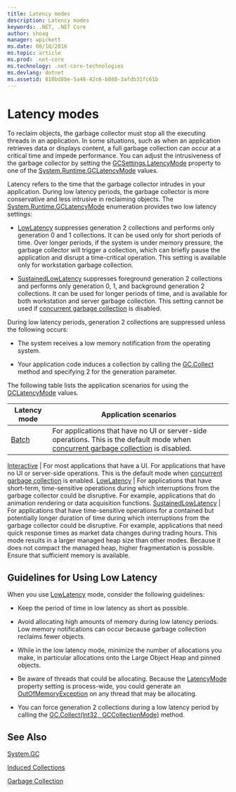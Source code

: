 ```yaml
---
title: Latency modes
description: Latency modes
keywords: .NET, .NET Core
author: shoag
manager: wpickett
ms.date: 08/18/2016
ms.topic: article
ms.prod: .net-core
ms.technology: .net-core-technologies
ms.devlang: dotnet
ms.assetid: 810bd8be-5a48-42c6-b080-3afdb31fc61b
---
```


# Latency modes

To reclaim objects, the garbage collector must stop all the executing threads in an application. In some situations, such as when an application retrieves data or displays content, a full garbage collection can occur at a critical time and impede performance. You can adjust the intrusiveness of the garbage collector by setting the [GCSettings.LatencyMode](@GCSettings#System_Runtime_GCSettings_LatencyMode) property to one of the [System.Runtime.GCLatencyMode](@System.Runtime.GCLatencyMode) values. 

Latency refers to the time that the garbage collector intrudes in your application. During low latency periods, the garbage collector is more conservative and less intrusive in reclaiming objects. The [System.Runtime.GCLatencyMode](@System.Runtime.GCLatencyMode) enumeration provides two low latency settings:

* [LowLatency](@System.Runtime.GCLatencyMode#System_Runtime_GCLatencyMode_LowLatency) suppresses generation 2 collections and performs only generation 0 and 1 collections. It can be used only for short periods of time. Over longer periods, if the system is under memory pressure, the garbage collector will trigger a collection, which can briefly pause the application and disrupt a time-critical operation. This setting is available only for workstation garbage collection. 

* [SustainedLowLatency](@System.Runtime.GCLatencyMode#System_Runtime_GCLatencyMode_SustainedLowLatency) suppresses foreground generation 2 collections and performs only generation 0, 1, and background generation 2 collections. It can be used for longer periods of time, and is available for both workstation and server garbage collection. This setting cannot be used if [concurrent garbage collection](https://msdn.microsoft.com/en-us/library/yhwwzef8(v=vs.110).aspx) is disabled.

During low latency periods, generation 2 collections are suppressed unless the following occurs:

* The system receives a low memory notification from the operating system.

* Your application code induces a collection by calling the [GC.Collect](@System.GC#System_GC_Collect_System_Int32_) method and specifying 2 for the generation parameter.

The following table lists the application scenarios for using the [GCLatencyMode](@System.Runtime.GCLatencyMode) values.

Latency mode | Application scenarios
------------ | --------------------- 
[Batch](@System.Runtime.GCLatencyMode#System_Runtime_GCLatencyMode_Batch) | For applications that have no UI or server-side operations. This is the default mode when [concurrent garbage collection](https://msdn.microsoft.com/en-us/library/yhwwzef8(v=vs.110).aspx) is disabled.

[Interactive](@System.Runtime.GCLatencyMode#System_Runtime_GCLatencyMode_Interactive) | For most applications that have a UI. For applications that have no UI or server-side operations. This is the default mode when [concurrent garbage collection](https://msdn.microsoft.com/en-us/library/yhwwzef8(v=vs.110).aspx) is enabled.
[LowLatency](@System.Runtime.GCLatencyMode#System_Runtime_GCLatencyMode_LowLatency) | For applications that have short-term, time-sensitive operations during which interruptions from the garbage collector could be disruptive. For example, applications that do animation rendering or data acquisition functions.
[SustainedLowLatency](@System.Runtime.GCLatencyMode#System_Runtime_GCLatencyMode_SustainedLowLatency) | For applications that have time-sensitive operations for a contained but potentially longer duration of time during which interruptions from the garbage collector could be disruptive. For example, applications that need quick response times as market data changes during trading hours.   This mode results in a larger managed heap size than other modes. Because it does not compact the managed heap, higher fragmentation is possible. Ensure that sufficient memory is available.
 
## Guidelines for Using Low Latency

When you use [LowLatency](@System.Runtime.GCLatencyMode#System_Runtime_GCLatencyMode_LowLatency) mode, consider the following guidelines:

* Keep the period of time in low latency as short as possible.

* Avoid allocating high amounts of memory during low latency periods. Low memory notifications can occur because garbage collection reclaims fewer objects. 

* While in the low latency mode, minimize the number of allocations you make, in particular allocations onto the Large Object Heap and pinned objects. 

* Be aware of threads that could be allocating. Because the [LatencyMode](@GCSettings#System_Runtime_GCSettings_LatencyMode) property setting is process-wide, you could generate an [OutOfMemoryException](@System.OutOfMemoryException) on any thread that may be allocating. 

* You can force generation 2 collections during a low latency period by calling the [GC.Collect(Int32, GCCollectionMode)](@System.GC#System_GC_Collect_System_Int32_System_GCCollectionMode_) method.

## See Also

[System.GC](@System.GC)

[Induced Collections](induced.md)

[Garbage Collection](garbage-collection.md)
